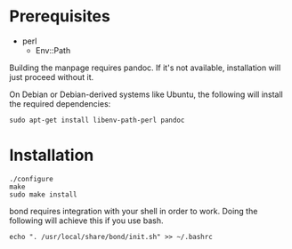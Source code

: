 Prerequisites
=============

* perl
  - Env::Path

Building the manpage requires pandoc.
If it's not available, installation will just proceed without it.

On Debian or Debian-derived systems like Ubuntu, the following will install the required dependencies:

	sudo apt-get install libenv-path-perl pandoc

Installation
============

	./configure
	make
	sudo make install

bond requires integration with your shell in order to work.
Doing the following will achieve this if you use bash.

	echo ". /usr/local/share/bond/init.sh" >> ~/.bashrc
